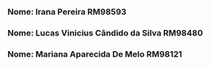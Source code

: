 ### Nome: Irana Pereira RM98593
### Nome: Lucas Vinicius Cândido da Silva RM98480
### Nome: Mariana Aparecida De Melo RM98121

